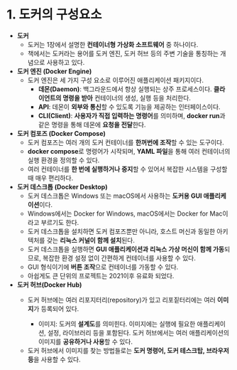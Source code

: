 <h1>1. 도커의 구성요소</h1>

<ul>
  <li><strong>도커</strong>
    <ul>
      <li>도커는 1장에서 설명한 <strong>컨테이너형 가상화 소프트웨어</strong> 중 하나이다.</li>
      <li>책에서는 도커라는 용어를 도커 엔진, 도커 허브 등의 주변 기술을 통칭하는 개념으로 사용하고 있다.</li>
    </ul>
  </li>

  <li><strong>도커 엔진 (Docker Engine)</strong>
    <ul>
      <li>도커 엔진은 세 가지 구성 요소로 이루어진 애플리케이션 패키지이다.
        <ul>
          <li><strong>데몬(Daemon)</strong>: 백그라운드에서 항상 실행되는 상주 프로세스이다. <strong>클라이언트의 명령을 받아</strong> 컨테이너의 생성, 실행 등을 처리한다.</li>
          <li><strong>API</strong>: 데몬이 <strong>외부와 통신</strong>할 수 있도록 기능을 제공하는 인터페이스이다.</li>
          <li><strong>CLI(Client)</strong>: <strong>사용자가 직접 입력하는 명령어</strong>를 의미하며, <strong>docker run</strong>과 같은 명령을 통해 데몬에 <strong>요청을 전달</strong>한다.</li>
        </ul>
      </li>
    </ul>
  </li>

  <li><strong>도커 컴포즈 (Docker Compose)</strong>
    <ul>
      <li>도커 컴포즈는 여러 개의 도커 컨테이너를 <strong>한꺼번에 조작</strong>할 수 있는 도구이다.</li>
      <li><strong>docker compose</strong>로 명령어가 시작되며, <strong>YAML 파일</strong>을 통해 여러 컨테이너의 실행 환경을 정의할 수 있다.</li>
      <li>여러 컨테이너를 <strong>한 번에 실행하거나 중지</strong>할 수 있어서 복잡한 시스템을 구성할 때 매우 편리하다.</li>
    </ul>
  </li>

  <li><strong>도커 데스크톱 (Docker Desktop)</strong>
    <ul>
      <li>도커 데스크톱은 Windows 또는 macOS에서 사용하는 <strong>도커용 GUI 애플리케이션</strong>이다.</li>
      <li>Windows에서는 Docker for Windows, macOS에서는 Docker for Mac이라고 부르기도 한다.</li>
      <li>도커 데스크톱을 설치하면 도커 컴포즈뿐만 아니라, 호스트 머신과 동일한 아키텍처를 갖는 <strong>리눅스 커널이 함께 설치</strong>된다.</li>
      <li>도커 데스크톱을 실행하면 <strong>GUI 애플리케이션과 리눅스 가상 머신이 함께 가동</strong>되므로, 복잡한 환경 설정 없이 간편하게 컨테이너를 사용할 수 있다.</li>
      <li>GUI 형식이기에 <strong>버튼 조작</strong>으로 컨테이너를 가동할 수 있다.</li>
      <li>아쉽게도 큰 단위의 프로젝트는 2021이후 유료화 되었다.</li>
    </ul>
  </li>
  <li>
    <strong>도커 허브(Docker Hub)</strong>
  </li>
    <ul>
      <li>
        도커 허브에는 여러 리포지터리(repository)가 있고 리포짙터리에는 여러 <strong>이미지</strong>가 등록되어 있다. 
      </li>
        <ul>
          <li>
            이미지: 도커의 <strong>설계도</strong>를 의미힌다. 이미지에는 실행에 필요한 애플리케이션, 설정, 라이브러리 등을 포함된다. 도커 허브에서는 여러 애플리케이션의 이미지를 <strong>공유하거나 사용</strong>할 수 있다.
          </li>
        </ul>
      <li>
        도커 허브에서 이미지를 찾는 방법들로는 <strong>도커 명령어, 도커 테스크탑, 브라우저 등</strong>을 사용할 수 있다.
      </li>
    </ul>
</ul>
